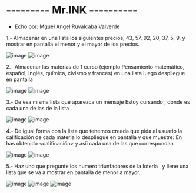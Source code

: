# --------- Mr.INK ----------
- Echo por: Mguel Angel Ruvalcaba Valverde

1.- Almacenar en una lista los siguientes precios, 43, 57, 92, 20, 37, 5, 9, y mostrar en pantalla  el menor y el mayor de los precios.

![image](https://github.com/user-attachments/assets/8a56baec-47e9-46ef-a23a-d4327de1f176)
![image](https://github.com/user-attachments/assets/65eacf86-e66f-4f22-8b05-ff89e21b2175)

2.- Almacenar las materias de 1 curso (ejemplo Pensamiento matemático, español, Inglés, química, civismo y francés) en una lista luego despliegue en pantalla

![image](https://github.com/user-attachments/assets/a1861005-0b3b-4650-843a-488fc0470754)
![image](https://github.com/user-attachments/assets/f8b69bc4-e325-4c25-9496-25928e4815f6)

3.- De esa misma lista que aparezca un mensaje Estoy cursando <materia>, donde <materia> es cada una de las de la lista  .

![image](https://github.com/user-attachments/assets/05e06e68-117c-4d86-989c-77a8c3681489)
![image](https://github.com/user-attachments/assets/73b96047-32f9-4602-bd36-5e957a7868af)

4.- De igual forma con la lista que tenemos creada que pida al usuario la calificación de cada materia lo despliegue en pantalla y que muestre:
En <materia> has obtenido <calificación> y asíi cada una de las que correspondan

![image](https://github.com/user-attachments/assets/8b645eec-0373-422d-bcc6-f497a6961009)
![image](https://github.com/user-attachments/assets/26902ae7-a870-4027-83ae-ac93189aa2a8)

5.- Haz uno que pregunte los numero triunfadores de la lotería , y llene una lista que se va a mostrar en pantalla de menor a mayor.

![image](https://github.com/user-attachments/assets/c38b27ed-7d2d-47fe-bd5e-47967130aeb5)
![image](https://github.com/user-attachments/assets/838a71f6-cb96-4559-87b1-a18912dcbc90)
![image](https://github.com/user-attachments/assets/e231bae2-65a1-4d77-a42f-d3bfabb0634f)

